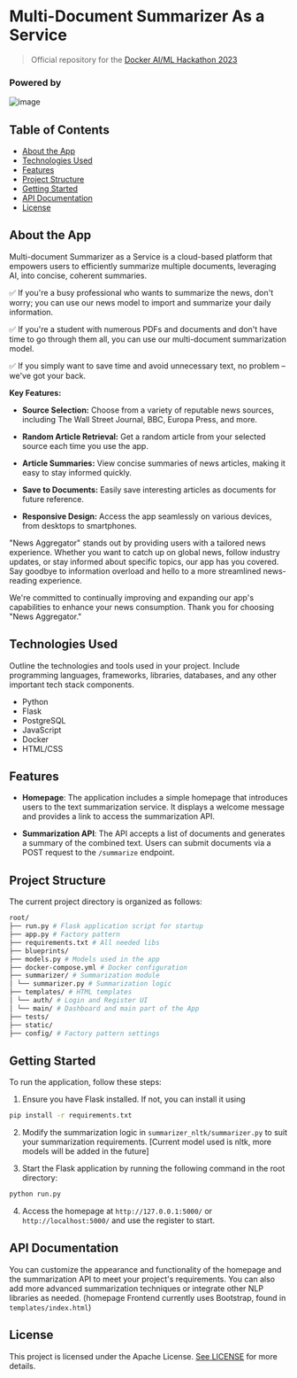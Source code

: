 # Multi-Document Summarizer As a Service
> Official repository for the [Docker AI/ML Hackathon 2023](https://docker.devpost.com/)
### Powered by 
![image](https://img.shields.io/badge/Docker-2CA5E0?style=for-the-badge&logo=docker&logoColor=white)

## Table of Contents
- [About the App](#about-the-app)
- [Technologies Used](#technologies-used)
- [Features](#features)
- [Project Structure](#project-structure)
- [Getting Started](#getting-started)
- [API Documentation](#api-documentation)
- [License](#license)

## About the App
Multi-document Summarizer as a Service is a cloud-based platform that empowers users to efficiently summarize multiple documents,  leveraging AI, into concise, coherent summaries. 

✅ If you're a busy professional who wants to summarize the news, don't worry; you can use our news model to import and summarize your daily information.

✅ If you're a student with numerous PDFs and documents and don't have time to go through them all, you can use our multi-document summarization model.

✅ If you simply want to save time and avoid unnecessary text, no problem – we've got your back.

**Key Features:**

- **Source Selection:** Choose from a variety of reputable news sources, including The Wall Street Journal, BBC, Europa Press, and more.

- **Random Article Retrieval:** Get a random article from your selected source each time you use the app.

- **Article Summaries:** View concise summaries of news articles, making it easy to stay informed quickly.

- **Save to Documents:** Easily save interesting articles as documents for future reference.

- **Responsive Design:** Access the app seamlessly on various devices, from desktops to smartphones.

"News Aggregator" stands out by providing users with a tailored news experience. Whether you want to catch up on global news, follow industry updates, or stay informed about specific topics, our app has you covered. Say goodbye to information overload and hello to a more streamlined news-reading experience.

We're committed to continually improving and expanding our app's capabilities to enhance your news consumption. Thank you for choosing "News Aggregator."


## Technologies Used
Outline the technologies and tools used in your project. Include programming languages, frameworks, libraries, databases, and any other important tech stack components.

- Python
- Flask
- PostgreSQL
- JavaScript
- Docker
- HTML/CSS

## Features

- **Homepage**: The application includes a simple homepage that introduces users to the text summarization service. It displays a welcome message and provides a link to access the summarization API.

- **Summarization API**: The API accepts a list of documents and generates a summary of the combined text. Users can submit documents via a POST request to the `/summarize` endpoint.

## Project Structure

The current project directory is organized as follows:
```bash
root/
├── run.py # Flask application script for startup
├── app.py # Factory pattern
├── requirements.txt # All needed libs
├── blueprints/
├── models.py # Models used in the app
├── docker-compose.yml # Docker configuration
├── summarizer/ # Summarization module
│ └── summarizer.py # Summarization logic
├── templates/ # HTML templates
│ └── auth/ # Login and Register UI
│ └── main/ # Dashboard and main part of the App
├── tests/
├── static/
├── config/ # Factory pattern settings
```


## Getting Started

To run the application, follow these steps:

1. Ensure you have Flask installed. If not, you can install it using 
```bash	
pip install -r requirements.txt
```

2. Modify the summarization logic in `summarizer_nltk/summarizer.py` to suit your summarization requirements. [Current model used is nltk, more models will be added in the future]

3. Start the Flask application by running the following command in the root directory:

```bash
python run.py
``` 

4. Access the homepage at `http://127.0.0.1:5000/` or `http://localhost:5000/` and use the register to start.


## API Documentation

You can customize the appearance and functionality of the homepage and the summarization API to meet your project's requirements. You can also add more advanced summarization techniques or integrate other NLP libraries as needed. (homepage Frontend currently uses Bootstrap, found in `templates/index.html`)


## License

This project is licensed under the Apache License. [See LICENSE](LICENSE) for more details.
